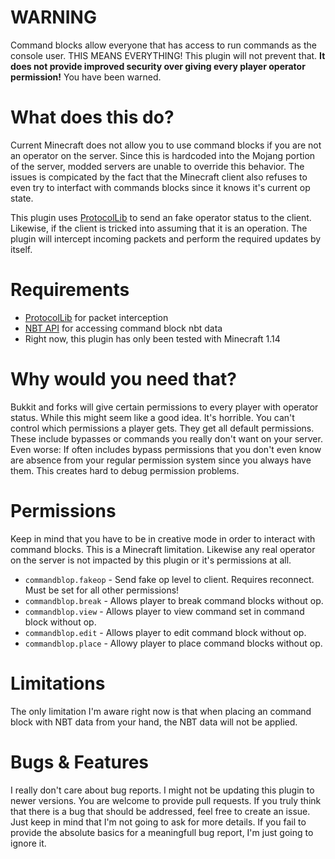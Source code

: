 # WARNING
Command blocks allow everyone that has access to run commands as the console user. THIS MEANS EVERYTHING! This plugin will not prevent that. **It does not provide improved security over giving every player operator permission!** You have been warned.

# What does this do?
Current Minecraft does not allow you to use command blocks if you are not an operator on the server. Since this is hardcoded into the Mojang portion of the server, modded servers are unable to override this behavior. The issues is compicated by the fact that the Minecraft client also refuses to even try to interfact with commands blocks since it knows it's current op state.

This plugin uses [ProtocolLib](https://github.com/aadnk/ProtocolLib) to send an fake operator status to the client. Likewise, if the client is tricked into assuming that it is an operation. The plugin will intercept incoming packets and perform the required updates by itself.

# Requirements
* [ProtocolLib](https://www.spigotmc.org/resources/protocollib.1997/) for packet interception
* [NBT API](https://www.spigotmc.org/resources/nbt-api.7939/) for accessing command block nbt data
* Right now, this plugin has only been tested with Minecraft 1.14

# Why would you need that?
Bukkit and forks will give certain permissions to every player with operator status. While this might seem like a good idea. It's horrible. You can't control which permissions a player gets. They get all default permissions. These include bypasses or commands you really don't want on your server. Even worse: If often includes bypass permissions that you don't even know are absence from your regular permission system since you always have them. This creates hard to debug permission problems.

# Permissions
Keep in mind that you have to be in creative mode in order to interact with command blocks. This is a Minecraft limitation. Likewise any real operator on the server is not impacted by this plugin or it's permissions at all.

* `commandblop.fakeop` - Send fake op level to client. Requires reconnect. Must be set for all other permissions!
* `commandblop.break` - Allows player to break command blocks without op.
* `commandblop.view` - Allows player to view command set in command block without op.
* `commandblop.edit` - Allows player to edit command block without op. 
* `commandblop.place` - Allowy player to place command blocks without op.

# Limitations
The only limitation I'm aware right now is that when placing an command block with NBT data from your hand, the NBT data will not be applied.

# Bugs & Features
I really don't care about bug reports. I might not be updating this plugin to newer versions. You are welcome to provide pull requests. If you truly think that there is a bug that should be addressed, feel free to create an issue. Just keep in mind that I'm not going to ask for more details. If you fail to provide the absolute basics for a meaningfull bug report, I'm just going to ignore it.

